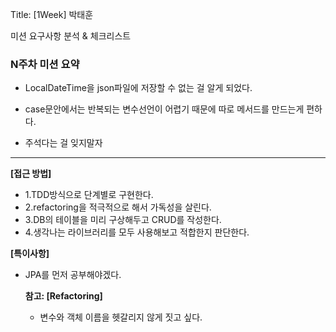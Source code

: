 Title: [1Week] 박태훈

미션 요구사항 분석 & 체크리스트
### N주차 미션 요약
- LocalDateTime을 json파일에 저장할 수 없는 걸 알게 되었다.

- case문안에서는 반복되는 변수선언이 어렵기 때문에 따로 메서드를 만드는게 편하다.

- 주석다는 걸 잊지말자

---

**[접근 방법]**

- 1.TDD방식으로 단계별로 구현한다.
- 2.refactoring을 적극적으로 해서 가독성을 살린다.
- 3.DB의 테이블을 미리 구상해두고 CRUD를 작성한다.
- 4.생각나는 라이브러리를 모두 사용해보고 적합한지 판단한다.

**[특이사항]**

 - JPA를 먼저 공부해야겠다.

    
    **참고: [Refactoring]**
    - 변수와 객체 이름을 헷갈리지 않게 짓고 싶다.